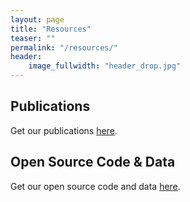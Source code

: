 ```yaml
---
layout: page
title: "Resources"
teaser: ""
permalink: "/resources/"
header:
    image_fullwidth: "header_drop.jpg"
---
```


## Publications

Get our publications [here](/publications/).

## Open Source Code & Data

Get our open source code and data [here](/code-and-data/).

